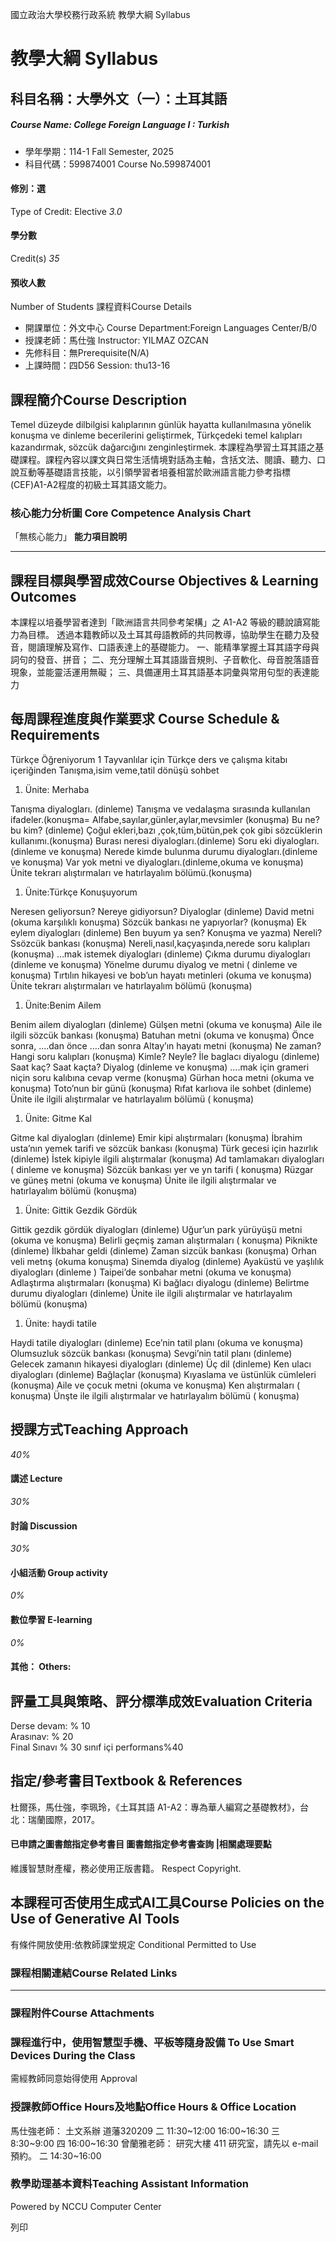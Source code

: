 國立政治大學校務行政系統 教學大綱 Syllabus
# 教學大綱 Syllabus
##  科目名稱：大學外文（一）：土耳其語
#####  Course Name: College Foreign Language I : Turkish
  * 學年學期：114-1 Fall Semester, 2025 
  * 科目代碼：599874001 Course No.599874001


#### 修別：選
Type of Credit: Elective 
_3.0_
#### 學分數
Credit(s)
_35_
#### 預收人數
Number of Students
課程資料Course Details
  * 開課單位：外文中心 Course Department:Foreign Languages Center/B/0 
  * 授課老師：馬仕強 Instructor: YILMAZ OZCAN 
  * 先修科目：無Prerequisite(N/A)
  * 上課時間：四D56 Session: thu13-16


##  課程簡介Course Description
Temel düzeyde dilbilgisi kalıplarının günlük hayatta kullanılmasına yönelik konuşma ve dinleme becerilerini geliştirmek, Türkçedeki temel kalıpları kazandırmak, sözcük dağarcığını zenginleştirmek.
本課程為學習土耳其語之基礎課程。課程內容以課文與日常生活情境對話為主軸，含括文法、閱讀、聽力、口說互動等基礎語言技能，以引領學習者培養相當於歐洲語言能力參考指標(CEF)A1-A2程度的初級土耳其語文能力。
###  核心能力分析圖 Core Competence Analysis Chart
「無核心能力」 
**能力項目說明**
* * *
##  課程目標與學習成效Course Objectives & Learning Outcomes 
本課程以培養學習者達到「歐洲語言共同參考架構」之 A1-A2 等級的聽說讀寫能力為目標。
透過本籍教師以及土耳其母語教師的共同教導，協助學生在聽力及發音，閱讀理解及寫作、口語表達上的基礎能力。
一、能精準掌握土耳其語字母與詞句的發音、拼音；
二、充分理解土耳其語諧音規則、子音軟化、母音脫落語音現象，並能靈活運用無礙；
三、具備運用土耳其語基本詞彙與常用句型的表達能力
##  每周課程進度與作業要求 Course Schedule & Requirements
Türkçe Öğreniyorum 1 Tayvanlılar için Türkçe ders ve çalışma kitabı içeriğinden
Tanışma,isim veme,tatil dönüşü sohbet
  1. Ünite: Merhaba


Tanışma diyalogları. (dinleme)
Tanışma ve vedalaşma sırasında kullanılan ifadeler.(konuşma=
Alfabe,sayılar,günler,aylar,mevsimler (konuşma)
Bu ne? bu kim? (dinleme)
Çoğul ekleri,bazı ,çok,tüm,bütün,pek çok gibi sözcüklerin kullanımı.(konuşma)
Burası neresi diyalogları.(dinleme)
Soru eki diyalogları. (dinleme ve konuşma)
Nerede kimde bulunma durumu diyalogları.(dinleme ve konuşma)
Var yok metni ve diyalogları.(dinleme,okuma ve konuşma)
Ünite tekrarı alıştırmaları ve hatırlayalım bölümü.(konuşma)
  1. Ünite:Türkçe Konuşuyorum


Neresen geliyorsun? Nereye gidiyorsun? Diyaloglar (dinleme)
David metni (okuma karşılıklı konuşma)
Sözcük bankası ne yapıyorlar? (konuşma)
Ek eylem diyalogları (dinleme)
Ben buyum ya sen? Konuşma ve yazma)
Nereli? Ssözcük bankası (konuşma)
Nereli,nasıl,kaçyaşında,nerede soru kalıpları (konuşma)
…mak istemek diyalogları (dinleme)
Çıkma durumu diyalogları (dinleme ve konuşma)
Yönelme durumu diyalog ve metni ( dinleme ve konuşma)
Tırtılın hikayesi ve bob’un hayatı metinleri (okuma ve konuşma)
Ünite tekrarı alıştırmaları ve hatırlayalım bölümü (konuşma)
  1. Ünite:Benim Ailem


Benim ailem diyalogları (dinleme)
Gülşen metni (okuma ve konuşma)
Aile ile ilgili sözcük bankası (konuşma)
Batuhan metni (okuma ve konuşma)
Önce sonra, ….dan önce ….dan sonra Altay’ın hayatı metni (konuşma)
Ne zaman? Hangi soru kalıpları (konuşma)
Kimle? Neyle? İle baglacı diyalogu (dinleme)
Saat kaç? Saat kaçta? Diyalog (dinleme ve konuşma)
….mak için grameri niçin soru kalıbına cevap verme (konuşma)
Gürhan hoca metni (okuma ve konuşma)
Toto’nun bir günü (konuşma)
Rıfat karlıova ile sohbet (dinleme)
Ünite ile ilgili alıştırmalar ve hatırlayalım bölümü ( konuşma)
  1. Ünite: Gitme Kal


Gitme kal diyalogları (dinleme)
Emir kipi alıştırmaları (konuşma)
İbrahim usta’nın yemek tarifi ve sözcük bankası (konuşma)
Türk gecesi için hazırlık (dinleme)
İstek kipiyle ilgili alıştırmalar (konuşma)
Ad tamlamakarı diyalogları ( dinleme ve konuşma)
Sözcük bankası yer ve yn tarifi ( konuşma)
Rüzgar ve güneş metni (okuma ve konuşma)
Ünite ile ilgili alıştırmalar ve hatırlayalım bölümü (konuşma)
  1. Ünite: Gittik Gezdik Gördük


Gittik gezdik gördük diyalogları (dinleme)
Uğur’un park yürüyüşü metni (okuma ve konuşma)
Belirli geçmiş zaman alıştırmaları ( konuşma)
Piknikte (dinleme)
İlkbahar geldi (dinleme)
Zaman sizcük bankası (konuşma)
Orhan veli metnş (okuma konuşma)
Sinemda diyalog (dinleme)
Ayaküstü ve yaşlılık diyalogları (dinleme )
Taipei’de sonbahar metni (okuma ve konuşma)
Adlaştırma alıştırmaları (konuşma)
Ki bağlacı diyalogu (dinleme)
Belirtme durumu diyalogları (dinleme)
Ünite ile ilgili alıştırmalar ve hatırlayalım bölümü (konuşma)
  1. Ünite: haydi tatile


Haydi tatile diyalogları (dinleme)
Ece’nin tatil planı (okuma ve konuşma)
Olumsuzluk sözcük bankası (konuşma)
Sevgi’nin tatil planı (dinleme)
Gelecek zamanın hikayesi diyalogları (dinleme)
Üç dil (dinleme)
Ken ulacı diyalogları (dinleme)
Bağlaçlar (konuşma)
Kıyaslama ve üstünlük cümleleri (konuşma)
Aile ve çocuk metni (okuma ve konuşma)
Ken alıştırmaları ( konuşma)
Ünşte ile ilgili alıştırmalar ve hatırlayalım bölümü ( konuşma)
##  授課方式Teaching Approach
_40%_
####  講述 Lecture
_30%_
####  討論 Discussion
_30%_
####  小組活動 Group activity
_0%_
####  數位學習 E-learning
_0%_
####  其他： Others:
##  評量工具與策略、評分標準成效Evaluation Criteria
Derse devam: % 10   
Arasınav: % 20  
Final Sınavı % 30
sınıf içi performans%40
##  指定/參考書目Textbook & References
杜爾孫，馬仕強，李珮玲，《土耳其語 A1-A2：專為華人編寫之基礎教材》，台北：瑞蘭國際，2017。
####  已申請之圖書館指定參考書目  圖書館指定參考書查詢 |相關處理要點
維護智慧財產權，務必使用正版書籍。 Respect Copyright.
##  本課程可否使用生成式AI工具Course Policies on the Use of Generative AI Tools
有條件開放使用:依教師課堂規定 Conditional Permitted to Use 
###  課程相關連結Course Related Links
* * *
###  課程附件Course Attachments
###  課程進行中，使用智慧型手機、平板等隨身設備 To Use Smart Devices During the Class
需經教師同意始得使用  Approval
###  授課教師Office Hours及地點Office Hours & Office Location
馬仕強老師：
土文系辦 道藩320209 
二 11:30~12:00 16:00~16:30
三 8:30~9:00
四 16:00~16:30
曾蘭雅老師：
研究大樓 411 研究室，請先以 e-mail 預約。
二 14:30~16:00
###  教學助理基本資料Teaching Assistant Information
Powered by NCCU Computer Center
  
列印
